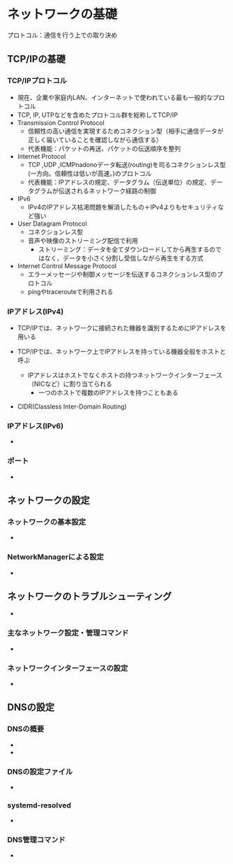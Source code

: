 # ネットワークの基礎
プロトコル：通信を行う上での取り決め

## TCP/IPの基礎
### TCP/IPプロトコル
- 現在、企業や家庭内LAN、インターネットで使われている最も一般的なプロトコル
- TCP, IP, UTPなどを含めたプロトコル群を総称してTCP/IP
- Transmission Control Protocol
    - 信頼性の高い通信を実現するためコネクション型（相手に通信データが正しく届いていることを確認しながら通信する）
    - 代表機能：パケットの再送、パケットの伝送順序を整列
- Internet Protocol
    - TCP ,UDP ,ICMPnadonoデータ転送(routing)を司るコネクションレス型(一方向。信頼性は低いが高速。)のプロトコル
    - 代表機能：IPアドレスの規定、データグラム（伝送単位）の規定、データグラムが伝送されるネットワーク経路の制御
- IPv6
    - IPv4のIPアドレス枯渇問題を解消したもの＋IPv4よりもセキュリティなど強い
- User Datagram Protocol
    - コネクションレス型
    - 音声や映像のストリーミング配信で利用
        - ストリーミング：データを全てダウンロードしてから再生するのではなく、データを小さく分割し受信しながら再生をする方式
- Internet Control Message Protocol
    - エラーメッセージや制御メッセージを伝送するコネクションレス型のプロトコル
    - pingやtracerouteで利用される

### IPアドレス(IPv4)
- TCP/IPでは、ネットワークに接続された機器を識別するためにIPアドレスを用いる
- TCP/IPでは、ネットワーク上でIPアドレスを持っている機器全般をホストと呼ぶ
    - IPアドレスはホストでなくホストの持つネットワークインターフェース（NICなど）に割り当てられる
        - 一つのホストで複数のIPアドレスを持つこともある

- CIDR(Classless Inter-Domain Routing)

### IPアドレス(IPv6)
- 

### ポート
- 

## ネットワークの設定
### ネットワークの基本設定
- 

### NetworkManagerによる設定
- 

## ネットワークのトラブルシューティング
- 

### 主なネットワーク設定・管理コマンド
- 

### ネットワークインターフェースの設定
- 

## DNSの設定
### DNSの概要
- 
- 

### DNSの設定ファイル
- 

### systemd-resolved
- 

### DNS管理コマンド
- 

